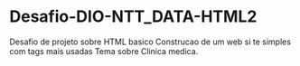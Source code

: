 # Desafio-DIO-NTT_DATA-HTML2
Desafio de projeto sobre HTML basico
Construcao de um web si te  simples com tags mais usadas
Tema sobre Clinica medica.
